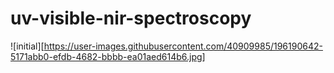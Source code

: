 # uv-visible-nir-spectroscopy

![initial][https://user-images.githubusercontent.com/40909985/196190642-5171abb0-efdb-4682-bbbb-ea01aed614b6.jpg]
